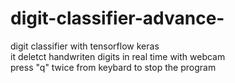 # digit-classifier-advance-
digit classifier with tensorflow keras<br>
it deletct handwriten digits in real time with webcam<br>
press "q" twice from keybard to stop the program
